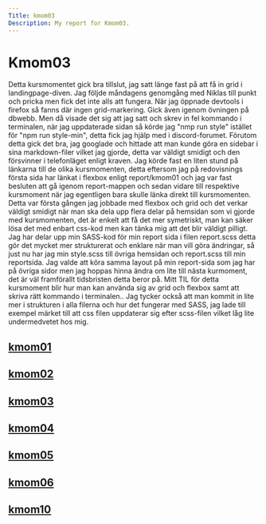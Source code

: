 ```yaml
---
Title: kmom03
Description: My report for Kmom03.
---
```


Kmom03
==========================

Detta kursmomentet gick bra tillslut, jag satt länge fast på att få in grid i landingpage-diven. Jag följde måndagens genomgång med
Niklas till punkt och pricka men fick det inte alls att fungera. När jag öppnade devtools i firefox så fanns där ingen grid-markering. Gick
även igenom övningen på dbwebb. Men då visade det sig att jag satt och skrev in fel kommando i terminalen, när jag uppdaterade sidan så körde jag
"nmp run style" istället för "npm run style-min", detta fick jag hjälp med i discord-forumet.
Förutom detta gick det bra, jag googlade och hittade att man kunde göra en sidebar i sina markdown-filer vilket jag gjorde, detta var väldigt smidigt och
den försvinner i telefonläget enligt kraven. Jag körde fast en liten stund på länkarna till de olika kursmomenten, detta eftersom jag på redovisnings första sida har
länkat i flexbox enligt report/kmom01 och jag var fast besluten att gå igenom report-mappen och sedan vidare till respektive kursmoment
när jag egentligen bara skulle länka direkt till kursmomenten.
Detta var första gången jag jobbade med flexbox och grid och det verkar väldigt smidigt när man ska dela upp flera delar på hemsidan som vi gjorde med kursmomenten, det
är enkelt att få det mer symetriskt, man kan säker lösa det med enbart css-kod men kan tänka mig att det blir väldigt pilligt.
Jag har delar upp min SASS-kod för min report sida i filen report.scss detta gör det mycket mer strukturerat och enklare när man vill göra ändringar, så just nu har jag min style.scss
till övriga hemsidan och report.scss till min reportsida. Jag valde att köra samma layout på min report-sida som jag har på övriga sidor men jag hoppas hinna ändra om lite till nästa
kurmoment, det är väl framförallt tidsbristen detta beror på.
Mitt TIL för detta kursmoment blir hur man kan använda sig av grid och flexbox samt att skriva rätt kommando i terminalen.. Jag tycker också att man kommit in lite mer i strukturen i
alla filerna och hur det fungerar med SASS, jag lade till exempel märket till att css filen uppdaterar sig efter scss-filen vilket låg lite undermedvetet hos mig.




<div class="sidemenu">
<a href="kmom01"><h2>kmom01</h2></a>
<a href="kmom02"><h2>kmom02</h2></a>
<a href="kmom03"><h2>kmom03</h2></a>
<a href="kmom04"><h2>kmom04</h2></a>
<a href="kmom05"><h2>kmom05</h2></a>
<a href="kmom06"><h2>kmom06</h2></a>
<a href="kmom10"><h2>kmom10</h2></a>
</div>
<div class="sideContent">

</div>
